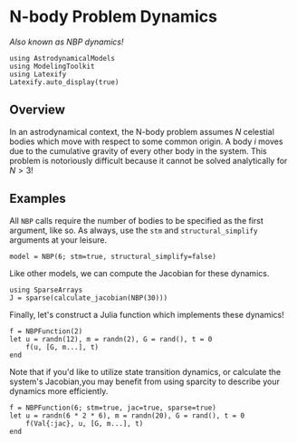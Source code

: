 # N-body Problem Dynamics
_Also known as NBP dynamics!_

```@setup main
using AstrodynamicalModels
using ModelingToolkit
using Latexify
Latexify.auto_display(true)
```

## Overview

In an astrodynamical context, the N-body problem assumes 
$N$ celestial bodies which move with respect to some common 
origin. A body $i$ moves due to the cumulative gravity
of every other body in the system. This problem is notoriously
difficult because it cannot be solved analytically for $N>3$!

## Examples

All `NBP` calls require the number of bodies to be specified as 
the first argument, like so. As always, use the `stm` and 
`structural_simplify` arguments at your leisure.

```@repl main
model = NBP(6; stm=true, structural_simplify=false)
```

Like other models, we can compute the Jacobian for these dynamics.

```@repl main
using SparseArrays
J = sparse(calculate_jacobian(NBP(30)))
```

Finally, let's construct a Julia function which implements these dynamics!

```@repl main
f = NBPFunction(2)
let u = randn(12), m = randn(2), G = rand(), t = 0
    f(u, [G, m...], t)
end
```

Note that if you'd like to utilize state transition dynamics, 
or calculate the system's Jacobian,you may benefit from using 
sparcity to describe your dynamics more efficiently.

```@repl main
f = NBPFunction(6; stm=true, jac=true, sparse=true)
let u = randn(6 * 2 * 6), m = randn(20), G = rand(), t = 0
    f(Val{:jac}, u, [G, m...], t)
end
```